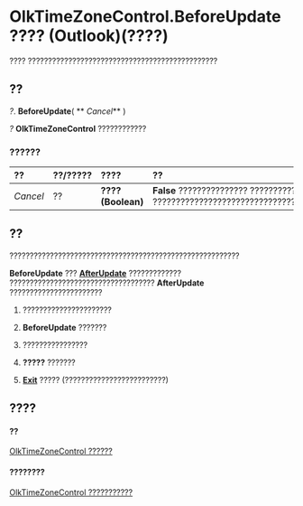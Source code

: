 
# OlkTimeZoneControl.BeforeUpdate ???? (Outlook)(????)

???? ???????????????????????????????????????????????


## ??

 _?_. **BeforeUpdate**( ** _Cancel_** )

 _?_ **OlkTimeZoneControl** ????????????


### ??????



|**??**|**??/?????**|**????**|**??**|
|:-----|:-----|:-----|:-----|
| _Cancel_|??|**???? (Boolean)**|**False** ??????????????? ???????????? **True** ?????????????????????????????????????????????????|

## ??

?????????????????????????????????????????????????????????

 **BeforeUpdate** ??? **[AfterUpdate](b34419cd-3df9-6855-032a-8ed7193a82fb.md)** ????????????? ???????????????????????????????????? **AfterUpdate** ???????????????????????


1. ??????????????????????
    
2.  **BeforeUpdate** ???????
    
3. ????????????????
    
4.  **?????** ???????
    
5.  **[Exit](da5616c5-97da-6049-4115-5a41d4e28c7b.md)** ????? (?????????????????????????)
    



## ????


#### ??


[OlkTimeZoneControl ??????](2138c4fe-1677-f4f0-1a60-dfac20cc1778.md)
#### ????????


[OlkTimeZoneControl ???????????](http://msdn.microsoft.com/library/350ded4c-0118-c278-dabe-c6139aeba1e9%28Office.15%29.aspx)